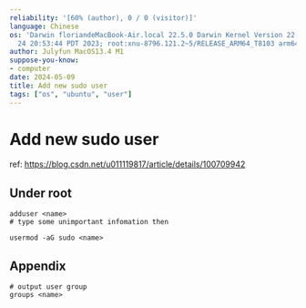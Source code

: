```yaml
---
reliability: '[60% (author), 0 / 0 (visitor)]'
language: Chinese
os: 'Darwin floriandeMacBook-Air.local 22.5.0 Darwin Kernel Version 22.5.0: Mon Apr
  24 20:53:44 PDT 2023; root:xnu-8796.121.2~5/RELEASE_ARM64_T8103 arm64'
author: Julyfun MacOS13.4 M1
suppose-you-know:
- computer
date: 2024-05-09
title: Add new sudo user
tags: ["os", "ubuntu", "user"]
---
```

# Add new sudo user

ref: https://blog.csdn.net/u011119817/article/details/100709942

## Under root

```
adduser <name>
# type some unimportant infomation then

usermod -aG sudo <name>
```

## Appendix

```
# output user group
groups <name>
```

